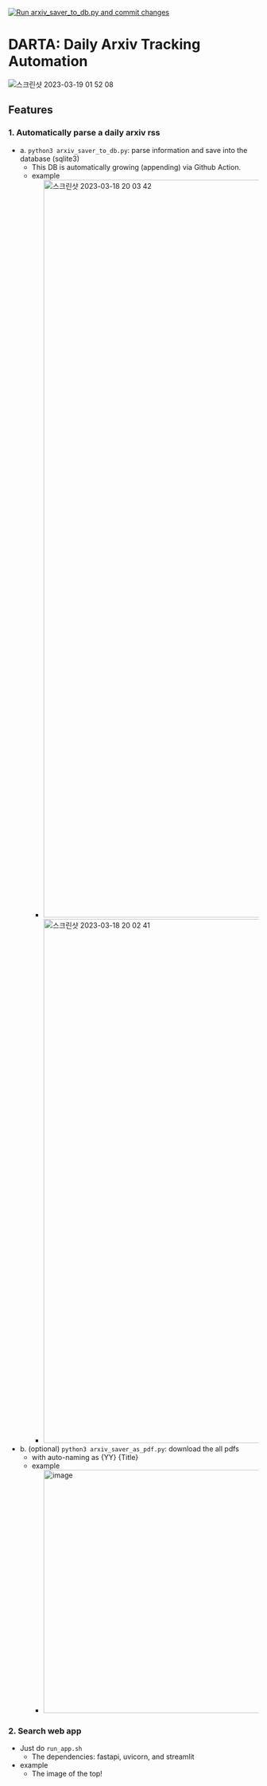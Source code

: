 [![Run arxiv_saver_to_db.py and commit changes](https://github.com/gisbi-kim/daily_arxiv_automation/actions/workflows/main.yml/badge.svg?branch=main)](https://github.com/gisbi-kim/daily_arxiv_automation/actions/workflows/main.yml)

# DARTA: Daily Arxiv Tracking Automation
![스크린샷 2023-03-19 01 52 08](https://user-images.githubusercontent.com/14989535/226121228-3b43a547-ff6f-4b27-b71c-1afbe088fe8e.png)

## Features 
### 1. Automatically parse a daily arxiv rss 
  - a. `python3 arxiv_saver_to_db.py`: parse information and save into the database (sqlite3)
    - This DB is automatically growing (appending) via Github Action.
    - example 
        - <img width="1481" alt="스크린샷 2023-03-18 20 03 42" src="https://user-images.githubusercontent.com/14989535/226101492-404c0196-98ad-4070-891b-81122175623f.png">
        - <img width="1052" alt="스크린샷 2023-03-18 20 02 41" src="https://user-images.githubusercontent.com/14989535/226101513-b6c166c8-2db2-4f3c-9332-d2986b34d9e6.png">
  - b. (optional) `python3 arxiv_saver_as_pdf.py`: download the all pdfs
    - with auto-naming as {YY} {Title}
    - example
      - <img width="488" alt="image" src="https://user-images.githubusercontent.com/14989535/221883912-90e6c89b-1b51-498a-b51b-969736575140.png">

### 2. Search web app
- Just do `run_app.sh` 
  - The dependencies: fastapi, uvicorn, and streamlit
- example 
  - The image of the top!
